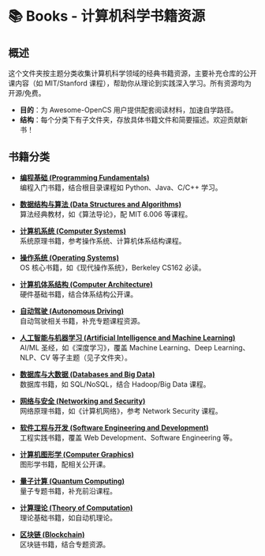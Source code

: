 # 📚 Books - 计算机科学书籍资源

## 概述
这个文件夹按主题分类收集计算机科学领域的经典书籍资源，主要补充仓库的公开课内容（如 MIT/Stanford 课程），帮助你从理论到实践深入学习。所有资源均为开源/免费。

- **目的**：为 Awesome-OpenCS 用户提供配套阅读材料，加速自学路径。
- **结构**：每个分类下有子文件夹，存放具体书籍文件和简要描述。欢迎贡献新书！

## 书籍分类
- **[编程基础 (Programming Fundamentals)](programming-fundamentals/)**  
  编程入门书籍，结合根目录课程如 Python、Java、C/C++ 学习。
  
- **[数据结构与算法 (Data Structures and Algorithms)](data-structures-and-algorithms/)**  
  算法经典教材，如《算法导论》，配 MIT 6.006 等课程。
  
- **[计算机系统 (Computer Systems)](computer-systems/)**  
  系统原理书籍，参考操作系统、计算机体系结构课程。
  
- **[操作系统 (Operating Systems)](operating-systems/)**  
  OS 核心书籍，如《现代操作系统》，Berkeley CS162 必读。
  
- **[计算机体系结构 (Computer Architecture)](computer-architecture/)**  
  硬件基础书籍，结合体系结构公开课。
  
- **[自动驾驶 (Autonomous Driving)](autonomous-driving/)**  
  自动驾驶相关书籍，补充专题课程资源。
  
- **[人工智能与机器学习 (Artificial Intelligence and Machine Learning)](artificial-intelligence-and-machine-learning/)**  
  AI/ML 圣经，如《深度学习》，覆盖 Machine Learning、Deep Learning、NLP、CV 等子主题（见子文件夹）。
  
- **[数据库与大数据 (Databases and Big Data)](databases-and-big-data/)**  
  数据库书籍，如 SQL/NoSQL，结合 Hadoop/Big Data 课程。
  
- **[网络与安全 (Networking and Security)](networking-and-security/)**  
  网络原理书籍，如《计算机网络》，参考 Network Security 课程。
  
- **[软件工程与开发 (Software Engineering and Development)](software-engineering-and-development/)**  
  工程实践书籍，覆盖 Web Development、Software Engineering 等。
  
- **[计算机图形学 (Computer Graphics)](computer-graphics/)**  
  图形学书籍，配相关公开课。
  
- **[量子计算 (Quantum Computing)](quantum-computing/)**  
  量子专题书籍，补充前沿课程。
  
- **[计算理论 (Theory of Computation)](theory-of-computation/)**  
  理论基础书籍，如自动机理论。
  
- **[区块链 (Blockchain)](blockchain/)**  
  区块链书籍，结合专题资源。
